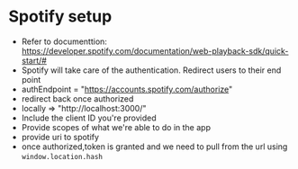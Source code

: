 # Spotify setup
- Refer to documenttion: https://developer.spotify.com/documentation/web-playback-sdk/quick-start/#
- Spotify will take care of the authentication. Redirect users to their end point
- authEndpoint = "https://accounts.spotify.com/authorize"
- redirect back once authorized
- locally => "http://localhost:3000/"
- Include the client ID you're provided
- Provide scopes of what we're able to do in the app
- provide uri to spotify
- once authorized,token is granted and we need to pull from the url using `window.location.hash`
